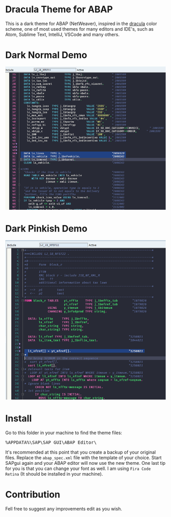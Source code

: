 # Dracula Theme for ABAP
This is a dark theme for ABAP (NetWeaver), inspired in the [dracula](https://draculatheme.com/) color scheme, one of most used themes for many editors and IDE's, such as Atom, Sublime Text, IntelliJ, VSCode and many others.

# Dark Normal Demo
![demo image](./dracula_normal.PNG)

# Dark Pinkish Demo
![demo image](./dracula_pinkish.PNG)
# Install
Go to this folder in your machine to find the theme files:

<pre>%APPDATA%\SAP\SAP GUI\ABAP Editor\</pre>

It's recommended at this point that you create a backup of your original files.
Replace the `abap_spec.xml` file with the template of your choice.  Start SAPgui again and your ABAP editor will now use the new theme.
One last tip for you is that you can change your font as well. I am using `Fira Code Retina` (It should be installed in your machine).
# Contribution
Fell free to suggest any improvements edit as you wish.
